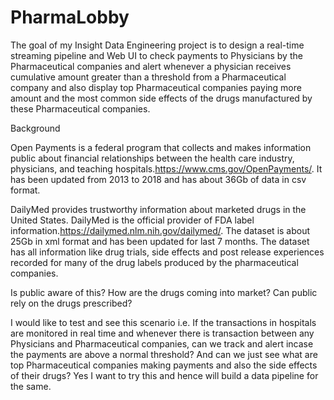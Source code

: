 # PharmaLobby

The goal of my Insight Data Engineering project is to design a real-time streaming pipeline and Web UI to check payments to Physicians by the Pharmaceutical companies and alert whenever a physician receives cumulative amount greater than a threshold from a Pharmaceutical company and also display top Pharmaceutical companies paying more amount and the most common side effects of the drugs manufactured by these Pharmaceutical companies.


Background


Open Payments is a federal program that collects and makes information public about financial relationships between the health care industry, physicians, and teaching hospitals.https://www.cms.gov/OpenPayments/. It has been updated from 2013 to 2018 and has about 36Gb of data in csv format.

DailyMed provides trustworthy information about marketed drugs in the United States. DailyMed is the official provider of FDA label information.https://dailymed.nlm.nih.gov/dailymed/. The dataset is about 25Gb in xml format and has been updated for last 7 months.
The dataset has all information like drug trials, side effects and post release experiences recorded for many of the drug labels produced by the pharmaceutical companies.

Is public aware of this? How are the drugs coming into market? Can public rely on the drugs prescribed?

I would like to test and see this scenario i.e. If the transactions in hospitals are monitored in real time and whenever there is transaction between any Physicians and Pharmaceutical companies, can we track and alert incase the payments are above a normal threshold? And can we just see what are top Pharmaceutical companies making payments and also the side effects of their drugs? Yes I want to try this and hence will build a data pipeline for the same.



